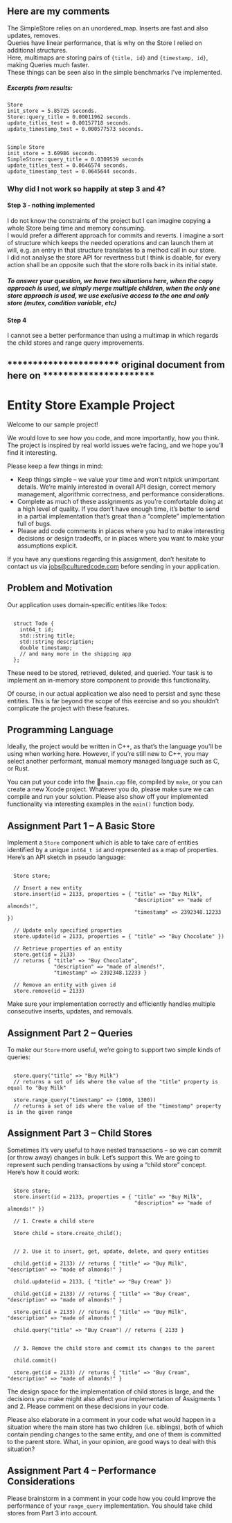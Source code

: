 ## Here are my comments

The SimpleStore relies on an unordered_map. Inserts are fast and also updates, removes.  
Queries have linear performance, that is why on the Store I relied on additional structures.  
Here, multimaps are storing pairs of ```{title, id}``` and ```{timestamp, id}```, making Queries much faster.  
These things can be seen also in the simple benchmarks I've implemented.  

##### Excerpts from results:  
```
Store
init_store = 5.85725 seconds.
Store::query_title = 0.00011962 seconds.
update_titles_test = 0.00157718 seconds.
update_timestamp_test = 0.000577573 seconds.


Simple Store
init_store = 3.69986 seconds.
SimpleStore::query_title = 0.0309539 seconds
update_titles_test = 0.0646574 seconds.
update_timestamp_test = 0.0645644 seconds.

```
  
### Why did I not work so happily at step 3 and 4?  

#### Step 3 - nothing implemented
I do not know the constraints of the project but I can imagine copying a whole Store being time and memory consuming.  
I would prefer a different approach for commits and reverts. I imagine a sort of structure which keeps the needed operations and can launch them at will, e.g. an entry in that structure translates to a method call in our store.  
I did not analyse the store API for revertness but I think is doable, for every action shall be an opposite such that the store rolls back in its initial state.  
##### To answer your question, we have two situations here, when the copy approach is used, we simply merge multiple children, when the only one store approach is used, we use exclusive access to the one and only store (mutex, condition variable, etc)  

#### Step 4  
I cannot see a better performance than using a multimap in which regards the child stores and range query improvements.  
  
  
  
  
## ********************** original document from here on **********************  


# Entity Store Example Project

Welcome to our sample project!

We would love to see how you code, and more importantly, how you think. The project is inspired by real world issues we’re facing, and we hope you’ll find it interesting.

Please keep a few things in mind:
- Keep things simple – we value your time and won’t nitpick unimportant details. We’re mainly interested in overall API design, correct memory management, algorithmic correctness, and performance considerations.
- Complete as much of these assignments as you’re comfortable doing at a high level of quality. If you don’t have enough time, it’s better to send in a partial implementation that’s great than a “complete” implementation full of bugs.
- Please add code comments in places where you had to make interesting decisions or design tradeoffs, or in places where you want to make your assumptions explicit.

If you have any questions regarding this assignment, don’t hesitate to contact us via jobs@culturedcode.com before sending in your application.


## Problem and Motivation

Our application uses domain-specific entities like `Todo`s:

```

  struct Todo {
    int64_t id;
    std::string title;
    std::string description;
    double timestamp;
    // and many more in the shipping app
  };

```

These need to be stored, retrieved, deleted, and queried. Your task is to implement an in-memory store component to provide this functionality.

Of course, in our actual application we also need to persist and sync these entities. This is far beyond the scope of this exercise and so you shouldn’t complicate the project with these features.


## Programming Language

Ideally, the project would be written in C++, as that’s the language you’ll be using when working here. However, if you’re still new to C++, you may select another performant, manual memory managed language such as C, or Rust.

You can put your code into the `main.cpp` file, compiled by `make`, or you can create a new Xcode project. Whatever you do, please make sure we can compile and run your solution. Please also show off your implemented functionality via interesting examples in the `main()` function body.


## Assignment Part 1 – A Basic Store

Implement a `Store` component which is able to take care of entities identified by a unique `int64_t id` and represented as a map of properties. Here’s an API sketch in pseudo language:

```

  Store store;

  // Insert a new entity
  store.insert(id = 2133, properties = { "title" => "Buy Milk", 
                                         "description" => "made of almonds!", 
                                         "timestamp" => 2392348.12233 })

  // Update only specified properties
  store.update(id = 2133, properties = { "title" => "Buy Chocolate" })

  // Retrieve properties of an entity
  store.get(id = 2133)
  // returns { "title" => "Buy Chocolate",
               "description" => "made of almonds!",
               "timestamp" => 2392348.12233 }

  // Remove an entity with given id
  store.remove(id = 2133)

```

Make sure your implementation correctly and efficiently handles multiple consecutive inserts, updates, and removals.


## Assignment Part 2 – Queries

To make our `Store` more useful, we’re going to support two simple kinds of queries:

```

  store.query("title" => "Buy Milk")
  // returns a set of ids where the value of the "title" property is equal to "Buy Milk"

  store.range_query("timestamp" => (1000, 1300))
  // returns a set of ids where the value of the "timestamp" property is in the given range

```


## Assignment Part 3 – Child Stores

Sometimes it’s very useful to have nested transactions – so we can commit (or throw away) changes in bulk. Let’s support this. We are going to represent such pending transactions by using a “child store” concept. Here’s how it could work:

```

  Store store;
  store.insert(id = 2133, properties = { "title" => "Buy Milk", 
                                         "description" => "made of almonds!" })

  // 1. Create a child store

  Store child = store.create_child();


  // 2. Use it to insert, get, update, delete, and query entities

  child.get(id = 2133) // returns { "title" => "Buy Milk", "description" => "made of almonds!" }

  child.update(id = 2133, { "title" => "Buy Cream" })

  child.get(id = 2133) // returns { "title" => "Buy Cream", "description" => "made of almonds!" }

  store.get(id = 2133) // returns { "title" => "Buy Milk", "description" => "made of almonds!" }

  child.query("title" => "Buy Cream") // returns { 2133 }


  // 3. Remove the child store and commit its changes to the parent

  child.commit()

  store.get(id = 2133) // returns { "title" => "Buy Cream", "description" => "made of almonds!" }

```

The design space for the implementation of child stores is large, and the decisions you make might also affect your implementation of Assigments 1 and 2. Please comment on these decisions in your code.

Please also elaborate in a comment in your code what would happen in a situation where the main store has two children (i.e. siblings), both of which contain pending changes to the same entity, and one of them is committed to the parent store. What, in your opinion, are good ways to deal with this situation?


## Assignment Part 4 – Performance Considerations

Please brainstorm in a comment in your code how you could improve the performance of your `range_query` implementation. You should take child stores from Part 3 into account.
